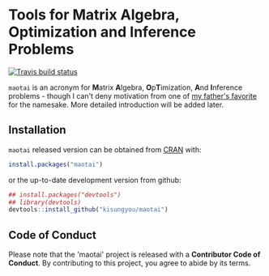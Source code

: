 
<!-- README.md is generated from README.Rmd. Please edit that file -->
Tools for Matrix Algebra, Optimization and Inference Problems
=============================================================

[![Travis build status](https://travis-ci.org/kyoustat/maotai.svg?branch=master)](https://travis-ci.org/kyoustat/maotai)

`maotai` is an acronym for **M**atrix **A**lgebra, **O**p**T**imization, **A**nd **I**nference problems - though I can't deny motivation from one of [my father's favorite](https://en.wikipedia.org/wiki/Maotai) for the namesake. More detailed introduction will be added later.

Installation
------------

`maotai` released version can be obtained from [CRAN](https://CRAN.R-project.org/package=maotai) with:

``` r
install.packages("maotai")
```

or the up-to-date development version from github:

``` r
## install.packages("devtools")
## library(devtools)
devtools::install_github("kisungyou/maotai")
```

Code of Conduct
---------------

Please note that the 'maotai' project is released with a **Contributor Code of Conduct**. By contributing to this project, you agree to abide by its terms.
